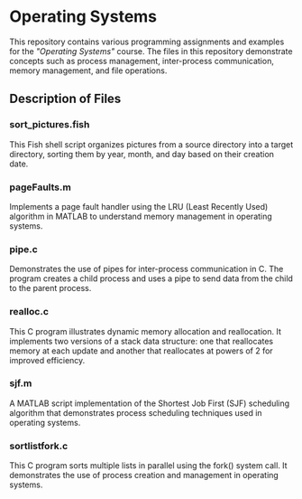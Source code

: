 # Operating Systems
This repository contains various programming assignments and examples for the *"Operating Systems"* course. The files in this repository demonstrate concepts such as process management, inter-process communication, memory management, and file operations.

## Description of Files

### sort_pictures.fish
This Fish shell script organizes pictures from a source directory into a target directory, sorting them by year, month, and day based on their creation date.

### pageFaults.m
Implements a page fault handler using the LRU (Least Recently Used) algorithm in MATLAB to understand memory management in operating systems.

### pipe.c
Demonstrates the use of pipes for inter-process communication in C. The program creates a child process and uses a pipe to send data from the child to the parent process.

### realloc.c
This C program illustrates dynamic memory allocation and reallocation. It implements two versions of a stack data structure: one that reallocates memory at each update and another that reallocates at powers of 2 for improved efficiency.

### sjf.m
A MATLAB script implementation of the Shortest Job First (SJF) scheduling algorithm that demonstrates process scheduling techniques used in operating systems.

### sortlistfork.c
This C program sorts multiple lists in parallel using the fork() system call. It demonstrates the use of process creation and management in operating systems.